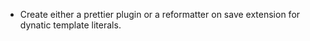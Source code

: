 - Create either a prettier plugin or a reformatter on save extension for dynatic template literals.
